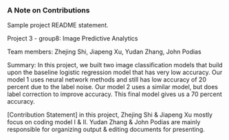 ### A Note on Contributions

Sample project README statement.

Project 3 - group8: Image Predictive Analytics

Team members: Zhejing Shi, Jiapeng Xu, Yudan Zhang, John Podias

Summary: In this project, we built two image classification models that build upon the baseline logistic regression model that has very low accuracy. Our model 1 uses neural network methods and still has low accuracy of 20 percent due to the label noise. Our model 2 uses a similar model, but does label correction to improve accuracy. This final model gives us a 70 percent accuracy.

[Contribution Statement] in this project, Zhejing Shi & Jiapeng Xu mostly focus on coding model I & II. Yudan Zhang & John Podias are mainly responsible for organizing output & editing documents for presenting.
